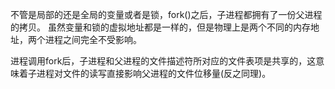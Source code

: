 

不管是局部的还是全局的变量或者是锁，fork()之后，子进程都拥有了一份父进程的拷贝。
虽然变量和锁的虚拟地址都是一样的，但是物理上是两个不同的内存地址，两个进程之间完全不受影响。

进程调用fork后，子进程和父进程的文件描述符所对应的文件表项是共享的，这意味着子进程对文件的读写直接影响父进程的文件位移量(反之同理)。